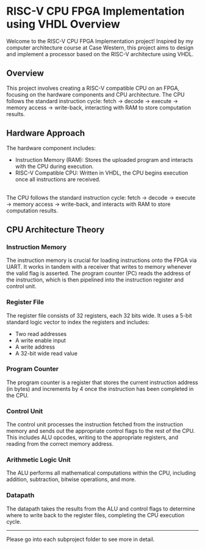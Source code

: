 # RISC-V CPU FPGA Implementation using VHDL Overview
Welcome to the RISC-V CPU FPGA Implementation project! Inspired by my computer architecture course at Case Western, this project aims to design and implement a processor based on the RISC-V architecture using VHDL.

## Overview 
This project involves creating a RISC-V compatible CPU on an FPGA, focusing on the hardware components and CPU architecture. The CPU follows the standard instruction cycle: fetch → decode → execute → memory access → write-back, interacting with RAM to store computation results.

## Hardware Approach
The hardware component includes:
- Instruction Memory (RAM): Stores the uploaded program and interacts with the CPU during execution.
- RISC-V Compatible CPU: Written in VHDL, the CPU begins execution once all instructions are received.
</br>
The CPU follows the standard instruction cycle: fetch → decode → execute → memory access → write-back, and interacts with RAM to store computation results.


## CPU Architecture Theory

### Instruction Memory
The instruction memory is crucial for loading instructions onto the FPGA via UART. It works in tandem with a receiver that writes to memory whenever the valid flag is asserted. The program counter (PC) reads the address of the instruction, which is then pipelined into the instruction register and control unit.

### Register File
The register file consists of 32 registers, each 32 bits wide. It uses a 5-bit standard logic vector to index the registers and includes:
- Two read addresses
- A write enable input
- A write address
- A 32-bit wide read value

### Program Counter
The program counter is a register that stores the current instruction address (in bytes) and increments by 4 once the instruction has been completed in the CPU.

### Control Unit
The control unit processes the instruction fetched from the instruction memory and sends out the appropriate control flags to the rest of the CPU. This includes ALU opcodes, writing to the appropriate registers, and reading from the correct memory address.

### Arithmetic Logic Unit
The ALU performs all mathematical computations within the CPU, including addition, subtraction, bitwise operations, and more.

### Datapath
The datapath takes the results from the ALU and control flags to determine where to write back to the register files, completing the CPU execution cycle.

---

Please go into each subproject folder to see more in detail.
